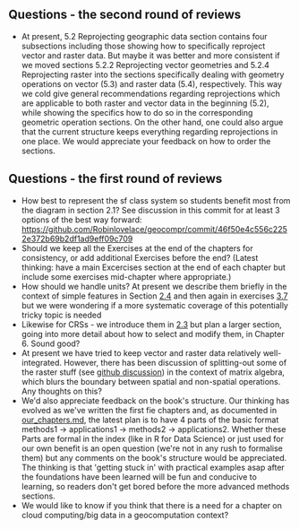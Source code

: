 ## Questions - the second round of reviews

- At present, 5.2 Reprojecting geographic data section contains four subsections including those showing how to specifically reproject vector and raster data. But maybe it was better and more consistent if we moved sections 5.2.2 Reprojecting vector geometries and 5.2.4 Reprojecting raster into the sections specifically dealing with geometry operations on vector (5.3) and raster data (5.4), respectively. This way we cold give general recommendations regarding reprojections which are applicable to both raster and vector data in the beginning (5.2), while showing the specifics how to do so in the corresponding geometric operation sections. On the other hand, one could also argue that the current structure keeps everything regarding reprojections in one place. We would appreciate your feedback on how to order the sections. 

## Questions - the first round of reviews

- How best to represent the sf class system so students benefit most from the diagram in section 2.1? See discussion in this commit for at least 3 options of the best way forward: https://github.com/Robinlovelace/geocompr/commit/46f50e4c556c2252e372b69b2df1ad9eff09c709
- Should we keep all the Exercises at the end of the chapters for consistency, or add additional Exercises before the end? (Latest thinking: have a main Excercises section at the end of each chapter but include some exercises mid-chapter where appropriate.)
- How should we handle units? At present we describe them briefly in the context of simple features in Section [2.4](http://robinlovelace.net/geocompr/spatial-class.html#units) and then again in exercises [3.7](http://robinlovelace.net/geocompr/attr.html#exercises-2) but we were wondering if a more systematic coverage of this potentially tricky topic is needed
- Likewise for CRSs - we introduce them in [2.3](http://robinlovelace.net/geocompr/spatial-class.html#crs-intro) but plan a larger section, going into more detail about how to select and modify them, in Chapter 6. Sound good?
- At present we have tried to keep vector and raster data relatively well-integrated. However, there has been discussion of splitting-out some of the raster stuff (see [github discussion](https://github.com/Robinlovelace/geocompr/pull/80#discussion_r135806844)) in the context of matrix algebra, which blurs the boundary between spatial and non-spatial operations. Any thoughts on this?
- We'd also appreciate feedback on the book's structure. Our thinking has evolved as we've written the first fie chapters and, as documented in [our_chapters.md](https://github.com/Robinlovelace/geocompr/blob/master/our_chapters.md), the latest plan is to have 4 parts of the basic format methods1 -> applications1 -> methods2 -> applications2. Whether these Parts are formal in the index (like in R for Data Science) or just used for our own benefit is an open question (we're not in any rush to formalise them) but any comments on the book's structure would be appreciated. The thinking is that 'getting stuck in' with practical examples asap after the foundations have been learned will be fun and conducive to learning, so readers don't get bored before the more advanced methods sections.
- We would like to know if you think that there is a need for a chapter on cloud computing/big data in a geocomputation context?
